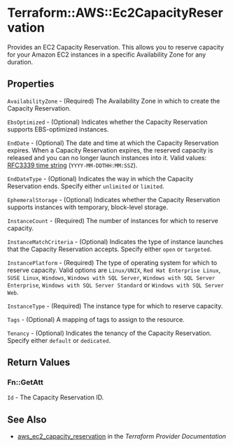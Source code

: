 # Terraform::AWS::Ec2CapacityReservation

Provides an EC2 Capacity Reservation. This allows you to reserve capacity for your Amazon EC2 instances in a specific Availability Zone for any duration.

## Properties

`AvailabilityZone` - (Required) The Availability Zone in which to create the Capacity Reservation.

`EbsOptimized` - (Optional) Indicates whether the Capacity Reservation supports EBS-optimized instances.

`EndDate` - (Optional) The date and time at which the Capacity Reservation expires. When a Capacity Reservation expires, the reserved capacity is released and you can no longer launch instances into it. Valid values: [RFC3339 time string](https://tools.ietf.org/html/rfc3339#section-5.8) (`YYYY-MM-DDTHH:MM:SSZ`).

`EndDateType` - (Optional) Indicates the way in which the Capacity Reservation ends. Specify either `unlimited` or `limited`.

`EphemeralStorage` - (Optional) Indicates whether the Capacity Reservation supports instances with temporary, block-level storage.

`InstanceCount` - (Required) The number of instances for which to reserve capacity.

`InstanceMatchCriteria` - (Optional) Indicates the type of instance launches that the Capacity Reservation accepts. Specify either `open` or `targeted`.

`InstancePlatform` - (Required) The type of operating system for which to reserve capacity. Valid options are `Linux/UNIX`, `Red Hat Enterprise Linux`, `SUSE Linux`, `Windows`, `Windows with SQL Server`, `Windows with SQL Server Enterprise`, `Windows with SQL Server Standard` or `Windows with SQL Server Web`.

`InstanceType` - (Required) The instance type for which to reserve capacity.

`Tags` - (Optional) A mapping of tags to assign to the resource.

`Tenancy` - (Optional) Indicates the tenancy of the Capacity Reservation. Specify either `default` or `dedicated`.


## Return Values

### Fn::GetAtt

`Id` - The Capacity Reservation ID.

## See Also

* [aws_ec2_capacity_reservation](https://www.terraform.io/docs/providers/aws/r/ec2_capacity_reservation.html) in the _Terraform Provider Documentation_